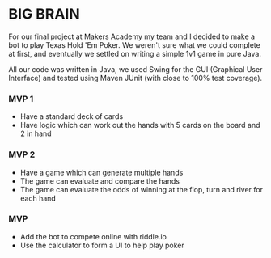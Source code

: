 # BIG BRAIN

For our final project at Makers Academy my team and I decided to make a bot to play Texas Hold 'Em Poker.
We weren't sure what we could complete at first, and eventually we settled on writing a simple 1v1 game in pure Java.

All our code was written in Java, we used Swing for the GUI (Graphical User Interface) and tested using Maven JUnit (with close to 100% test coverage).



### MVP 1

- Have a standard deck of cards
- Have logic which can work out the hands with 5 cards on the board and 2 in hand

### MVP 2

- Have a game which can generate multiple hands
- The game can evaluate and compare the hands
- The game can evaluate the odds of winning at the flop, turn and river for each hand

### MVP

- Add the bot to compete online with riddle.io
- Use the calculator to form a UI to help play poker


